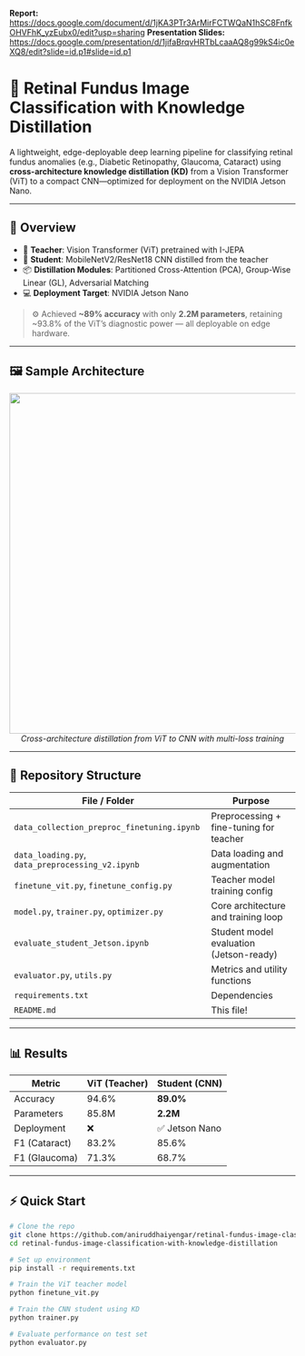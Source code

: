 **Report:** https://docs.google.com/document/d/1jKA3PTr3ArMirFCTWQaN1hSC8FnfkOHVFhK_yzEubx0/edit?usp=sharing
**Presentation Slides:** https://docs.google.com/presentation/d/1jifaBrqvHRTbLcaaAQ8g99kS4ic0eXQ8/edit?slide=id.p1#slide=id.p1

# 🧠 Retinal Fundus Image Classification with Knowledge Distillation

A lightweight, edge-deployable deep learning pipeline for classifying retinal fundus anomalies (e.g., Diabetic Retinopathy, Glaucoma, Cataract) using **cross-architecture knowledge distillation (KD)** from a Vision Transformer (ViT) to a compact CNN—optimized for deployment on the NVIDIA Jetson Nano.

---

## 📌 Overview

- 🧪 **Teacher**: Vision Transformer (ViT) pretrained with I-JEPA  
- 🧠 **Student**: MobileNetV2/ResNet18 CNN distilled from the teacher  
- 📦 **Distillation Modules**: Partitioned Cross-Attention (PCA), Group-Wise Linear (GL), Adversarial Matching  
- 💻 **Deployment Target**: NVIDIA Jetson Nano

> ⚙️ Achieved **~89% accuracy** with only **2.2M parameters**, retaining ~93.8% of the ViT’s diagnostic power — all deployable on edge hardware.

---

## 🖼️ Sample Architecture

<p align="center">
  <img src="https://user-images.githubusercontent.com/your_image_path.png" width="600"/>
  <br><em>Cross-architecture distillation from ViT to CNN with multi-loss training</em>
</p>

---

## 📁 Repository Structure

| File / Folder                  | Purpose |
|-------------------------------|---------|
| `data_collection_preproc_finetuning.ipynb` | Preprocessing + fine-tuning for teacher |
| `data_loading.py`, `data_preprocessing_v2.ipynb` | Data loading and augmentation |
| `finetune_vit.py`, `finetune_config.py` | Teacher model training config |
| `model.py`, `trainer.py`, `optimizer.py` | Core architecture and training loop |
| `evaluate_student_Jetson.ipynb` | Student model evaluation (Jetson-ready) |
| `evaluator.py`, `utils.py` | Metrics and utility functions |
| `requirements.txt` | Dependencies |
| `README.md` | This file! |

---

## 📊 Results

| Metric        | ViT (Teacher) | Student (CNN) |
|---------------|---------------|----------------|
| Accuracy      | 94.6%         | **89.0%**      |
| Parameters    | 85.8M         | **2.2M**       |
| Deployment    | ❌            | ✅ Jetson Nano |
| F1 (Cataract) | 83.2%         | 85.6%          |
| F1 (Glaucoma) | 71.3%         | 68.7%          |

---

## ⚡ Quick Start

```bash
# Clone the repo
git clone https://github.com/aniruddhaiyengar/retinal-fundus-image-classification-with-knowledge-distillation.git
cd retinal-fundus-image-classification-with-knowledge-distillation

# Set up environment
pip install -r requirements.txt

# Train the ViT teacher model
python finetune_vit.py

# Train the CNN student using KD
python trainer.py

# Evaluate performance on test set
python evaluator.py
